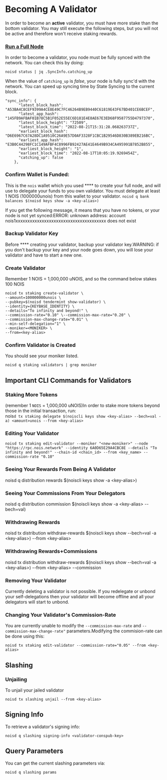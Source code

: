 # Becoming A Validator

In order to become an **active** validator, you must have more stake than the bottom validator. You may still execute the following steps, but you will not be active and therefore won't receive staking rewards.

### [​**Run a Full Node​**](https://docs.nois.network/running-a-fullnode) <a href="#run-a-full-node" id="run-a-full-node"></a>

In order to become a validator, you node must be fully synced with the network. You can check this by doing:

`noisd status | jq .SyncInfo.catching_up`

When the value of `catching_up` is _false_, your node is fully sync'd with the network. You can speed up syncing time by State Syncing to the current block.



```
"sync_info": {
      "latest_block_hash": "A53BA4C8CEF9399A4CE8E49C7FC46264B9EB9440C61819E43F67BD401CE6BCEF",
      "latest_app_hash": "145FB9AFBAF01B78C5B1F052E55EC6D181E4E8AE67E3ED68F9587755D4797370",
      "latest_block_height": "72509",
      "latest_block_time": "2022-08-21T15:31:28.068263737Z",
      "earliest_block_hash": "D6E6967C67A28DC1A9510C26A9E57D0AF3328F1CBC1B29546D830B389EB216BC",
      "earliest_app_hash": "E3B0C44298FC1C149AFBF4C8996FB92427AE41E4649B934CA495991B7852B855",
      "earliest_block_height": "1",
      "earliest_block_time": "2022-08-17T10:05:19.9269454Z",
      "catching_up": false
    },
```

### **Confirm Wallet is Funded:** <a href="#confirm-wallet-is-funded" id="confirm-wallet-is-funded"></a>

This is the `nois` wallet which you used **** to create your full node, and will use to delegate your funds to you own validator. You must delegate at least 1 NOIS (1000000unois) from this wallet to your validator. `noisd q bank balances $(noisd keys show -a <key-alias>)`

If you get the following message, it means that you have no tokens, or your node is not yet synced:ERROR: unknown address: account nois1xxxxxxxxxxxxxxxxxxxxxxxxxxxxxxxxxxxxxx does not exist

### **Backup Validator Key** <a href="#backup-validator-key" id="backup-validator-key"></a>

Before **** creating your validator, backup your validator key.WARNING: if you don't backup your key and your node goes down, you will lose your validator and have to start a new one.

### **Create Validator** <a href="#create-validator" id="create-validator"></a>

Remember 1 NOIS = 1,000,000 uNOIS, and so the command below stakes 100 NOIS

`noisd tx staking create-validator \`\
`--amount=100000000unois \`\
`--pubkey=$(noisd tendermint show-validator) \`\
`--identity={KEYBASE_IDENTITY} \`\
`--details="To infinity and beyond!" \`\
`--commission-rate="0.10" \--commission-max-rate="0.20" \`\
`--commission-max-change-rate="0.01" \`\
`--min-self-delegation="1" \`\
`--moniker=<MONIKER> \`\
`--from=<key-alias>`

### **Confirm Validator is Created** <a href="#confirm-validator-is-created" id="confirm-validator-is-created"></a>

You should see your moniker listed.

`noisd q staking validators | grep moniker`

## Important CLI Commands for Validators <a href="#dangers-in-running-a-validator" id="dangers-in-running-a-validator"></a>

### Staking More Tokens <a href="#staking-more-tokens" id="staking-more-tokens"></a>

(remember 1 `NOIS` = 1,000,000 uNOIS)In order to stake more tokens beyond those in the initial transaction, run:\
nois`d tx staking delegate $(noiscli keys show <key-alias> --bech=val -a) <amount>unois --from <key-alias>`

### Editing Your Validator <a href="#editing-your-validator" id="editing-your-validator"></a>

`noisd tx staking edit-validator --moniker "<new-moniker>" --node "https://rpc.nois.network" --identity 6A0D65E29A4CBC8E --details "To infinity and beyond!" --chain-id <chain_id> --from <key_name> --commission-rate "0.10"`

### Seeing Your Rewards From Being A Validator <a href="#seeing-your-rewards-from-being-a-validator" id="seeing-your-rewards-from-being-a-validator"></a>

noisd q distribution rewards $(noiscli keys show -a \<key-alias>)

### Seeing Your Commissions From Your Delegators <a href="#seeing-your-commissions-from-your-delegators" id="seeing-your-commissions-from-your-delegators"></a>

noisd q distribution commission $(noiscli keys show -a \<key-alias> --bech=val)

### Withdrawing Rewards <a href="#withdrawing-rewards" id="withdrawing-rewards"></a>

noisd tx distribution withdraw-rewards $(noiscli keys show --bech=val -a \<key-alias>) --from \<key-alias>

### Withdrawing Rewards+Commissions <a href="#withdrawing-rewards-commissions" id="withdrawing-rewards-commissions"></a>

noisd tx distribution withdraw-rewards $(noiscli keys show --bech=val -a \<key-alias>) --from \<key-alias> --commission

### Removing Your Validator <a href="#removing-your-validator" id="removing-your-validator"></a>

Currently deleting a validator is not possible. If you redelegate or unbond your self-delegations then your validator will become offline and all your delegators will start to unbond.

### Changing Your Validator's Commission-Rate <a href="#changing-your-validator-s-commission-rate" id="changing-your-validator-s-commission-rate"></a>

You are currently unable to modify the `--commission-max-rate` and `--commission-max-change-rate"` parameters.Modifying the commision-rate can be done using this:

`noisd tx staking edit-validator --commission-rate="0.05" --from <key-alias>`

## Slashing <a href="#slashing" id="slashing"></a>

### **Unjailing** <a href="#unjailing" id="unjailing"></a>

To unjail your jailed validator

`noisd tx slashing unjail --from <key-alias>`

## **Signing Info** <a href="#signing-info" id="signing-info"></a>

To retrieve a validator's signing info:

`noisd q slashing signing-info <validator-conspub-key>`

## **Query Parameters** <a href="#query-parameters" id="query-parameters"></a>

You can get the current slashing parameters via:

`noisd q slashing params`
